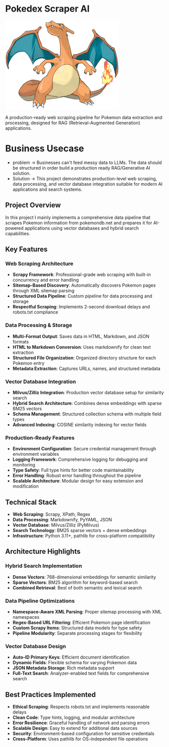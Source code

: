 # Pokedex Scraper AI

![Charizard](./assets/charizard.avif.png)

A production-ready web scraping pipeline for Pokemon data extraction and processing, designed for RAG (Retrieval-Augmented Generation) applications.

# Business Usecase
- problem -> Businesses can't feed messy data to LLMs. The data should be structured in order build a production ready RAG/Generative AI solution.
- Solution -> This project demonstrates production-level web scraping, data processing, and vector database integration suitable for modern AI applications and search systems.

## Project Overview

In this project I mainly implements a comprehensive data pipeline that scrapes Pokemon information from pokemondb.net and prepares it for AI-powered applications using vector databases and hybrid search capabilities.

## Key Features

### Web Scraping Architecture
- **Scrapy Framework**: Professional-grade web scraping with built-in concurrency and error handling
- **Sitemap-Based Discovery**: Automatically discovers Pokemon pages through XML sitemap parsing
- **Structured Data Pipeline**: Custom pipeline for data processing and storage
- **Respectful Scraping**: Implements 2-second download delays and robots.txt compliance

### Data Processing & Storage
- **Multi-Format Output**: Saves data in HTML, Markdown, and JSON formats
- **HTML to Markdown Conversion**: Uses markdownify for clean text extraction
- **Structured File Organization**: Organized directory structure for each Pokemon entry
- **Metadata Extraction**: Captures URLs, names, and structured metadata

### Vector Database Integration
- **Milvus/Zilliz Integration**: Production vector database setup for similarity search
- **Hybrid Search Architecture**: Combines dense embeddings with sparse BM25 vectors
- **Schema Management**: Structured collection schema with multiple field types
- **Advanced Indexing**: COSINE similarity indexing for vector fields

### Production-Ready Features
- **Environment Configuration**: Secure credential management through environment variables
- **Logging Framework**: Comprehensive logging for debugging and monitoring
- **Type Safety**: Full type hints for better code maintainability
- **Error Handling**: Robust error handling throughout the pipeline
- **Scalable Architecture**: Modular design for easy extension and modification

## Technical Stack

- **Web Scraping**: Scrapy, XPath, Regex
- **Data Processing**: Markdownify, PyYAML, JSON
- **Vector Database**: Milvus/Zilliz (PyMilvus)
- **Search Technology**: BM25 sparse vectors + dense embeddings
- **Infrastructure**: Python 3.11+, pathlib for cross-platform compatibility

## Architecture Highlights

### Hybrid Search Implementation
- **Dense Vectors**: 768-dimensional embeddings for semantic similarity
- **Sparse Vectors**: BM25 algorithm for keyword-based search
- **Combined Retrieval**: Best of both semantic and lexical search

### Data Pipeline Optimizations
- **Namespace-Aware XML Parsing**: Proper sitemap processing with XML namespaces
- **Regex-Based URL Filtering**: Efficient Pokemon page identification
- **Custom Scrapy Items**: Structured data models for type safety
- **Pipeline Modularity**: Separate processing stages for flexibility

### Vector Database Design
- **Auto-ID Primary Keys**: Efficient document identification
- **Dynamic Fields**: Flexible schema for varying Pokemon data
- **JSON Metadata Storage**: Rich metadata support
- **Full-Text Search**: Analyzer-enabled text fields for comprehensive search

## Best Practices Implemented

- **Ethical Scraping**: Respects robots.txt and implements reasonable delays
- **Clean Code**: Type hints, logging, and modular architecture
- **Error Resilience**: Graceful handling of network and parsing errors
- **Scalable Design**: Easy to extend for additional data sources
- **Security**: Environment-based configuration for sensitive credentials
- **Cross-Platform**: Uses pathlib for OS-independent file operations